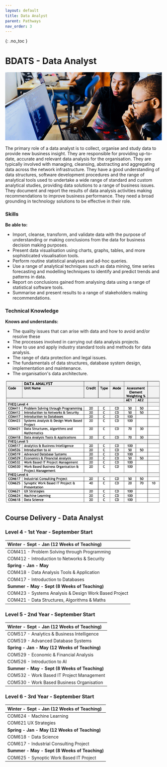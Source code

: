 ```yaml
---
layout: default
title: Data Analyst
parent: Pathways
nav_order: 3
---
```


{: .no_toc }

#  BDATS - Data Analyst

![Data Analyst](../images/trello_course_structure_images_2020_0002_nesa-by-makers-IgUR1iX0mqM-unsplash.png)

The primary role of a data analyst is to collect, organise and study data to provide new business insight. They are responsible for providing up-to-date, accurate and relevant data analysis for the organisation. They are typically involved with managing, cleansing, abstracting and aggregating data across the network infrastructure. They have a good understanding of data structures, software development procedures and the range of analytical tools used to undertake a wide range of standard and custom analytical studies, providing data solutions to a range of business issues. They document and report the results of data analysis activities making recommendations to improve business performance. They need a broad grounding in technology solutions to be effective in their role.

### Skills 

**Be able to:**

* Import, cleanse, transform, and validate data with the purpose of understanding or making conclusions from the data for business decision making purposes.
* Present data visualisation using charts, graphs, tables, and more sophisticated visualisation tools.
* Perform routine statistical analyses and ad-hoc queries.
* Use a range of analytical techniques such as data mining, time series forecasting and modelling techniques to identify and predict trends and patterns in data.
* Report on conclusions gained from analysing data using a range of statistical software tools.
* Summarise and present results to a range of stakeholders making recommendations.

### Technical Knowledge

**Knows and understands:**

* The quality issues that can arise with data and how to avoid and/or resolve these
* The processes involved in carrying out data analysis projects.
* How to use and apply industry standard tools and methods for data analysis.
* The range of data protection and legal issues.
* The fundamentals of data structures, database system design, implementation and maintenance.
* The organisation's data architecture.

![](../info/DATS_DATA_AN.png)

## Course Delivery - Data Analyst

### Level 4 - 1st Year - September Start 

| **Winter - Sept - Jan (12 Weeks of Teaching)**  |
|:--------------------------------------------|
| COM411 - Problem Solving through Programming |
| COM412 - Introduction to Networks & Security | 
| **Spring - Jan - May**                              |
| COM418 - Data Analysis Tools & Application |
| COM417 - Introduction to Databases                  | 
|**Summer - May - Sept (8 Weeks of Teaching)**|
|COM423 - Systems Analysis & Design Work Based Project|
|COM421 - Data Structures, Algorithms & Maths|

### Level 5 - 2nd Year - September Start

|**Winter - Sept - Jan (12 Weeks of Teaching)**|
|:--------------------------------------------|
|COM517 - Analytics & Business Intelligence|
|COM519 - Advanced Database Systems
|**Spring - Jan - May (12 Weeks of Teaching)**|
|COM529 - Economic & Financial Analysis | 
|COM526 - Introduction to AI|
|**Summer - May - Sept (8 Weeks of Teaching)**|
|COM532 - Work Based IT Project Management|
|COM530 - Work Based Business Organisation |

### Level 6 - 3rd Year - September Start

|**Winter - Sept - Jan (12 Weeks of Teaching)**|
|:--------------------------------------------|
|COM624 - Machine Learning|
|COM621 UX Strategies |	
|**Spring - Jan - May (12 Weeks of Teaching)**|
|COM618 - Data Science| 
|COM617 - Industrial Consulting Project|
|**Summer - May - Sept (8 Weeks of Teaching)**|
|COM625 - Synoptic Work Based IT Project |